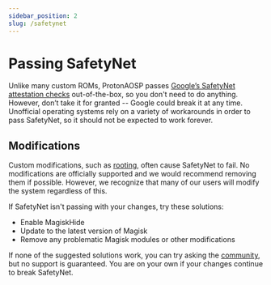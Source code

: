 ```yaml
---
sidebar_position: 2
slug: /safetynet
---
```


# Passing SafetyNet

Unlike many custom ROMs, ProtonAOSP passes [Google’s SafetyNet attestation checks](https://developer.android.com/training/safetynet/attestation) out-of-the-box, so you don't need to do anything. However, don’t take it for granted -- Google could break it at any time. Unofficial operating systems rely on a variety of workarounds in order to pass SafetyNet, so it should not be expected to work forever.

## Modifications

Custom modifications, such as [rooting](rooting.md), often cause SafetyNet to fail. No modifications are officially supported and we would recommend removing them if possible. However, we recognize that many of our users will modify the system regardless of this.

If SafetyNet isn't passing with your changes, try these solutions:

- Enable MagiskHide
- Update to the latest version of Magisk
- Remove any problematic Magisk modules or other modifications

If none of the suggested solutions work, you can try asking the [community](../community.md), but no support is guaranteed. You are on your own if your changes continue to break SafetyNet.
